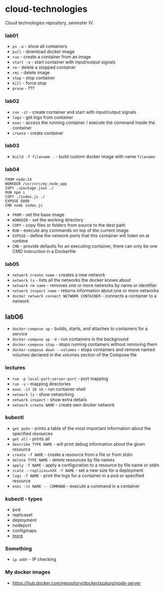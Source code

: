 # cloud-technologies

Cloud technologies repository, semester IV.

### lab01

- ``ps -a`` - show all containers
- ``pull`` - download docker image
- ``run`` - create a container from an image
- ``start -a`` - start container with input/output signals
- ``rm`` - delete a stopped container
- ``rmi`` - delete image
- ``stop`` - stop container
- ``kill`` - force stop
- ``prune`` - ???

### lab02

- ``run -it`` - create container and start with input/output signals
- ``logs`` - get logs from container
- ``exec`` - access the running container / execute the command inside the container
- ``create`` - create container

### lab03

- ``build -f filename .`` - build custom docker image with name ``filename``

### lab04

```Docker
FROM node:14                    
WORKDIR /usr/src/my_node_app
COPY ./package.json ./
RUN npm i
COPY ./index.js ./
EXPOSE 8080
CMD node index.js
```

- ``FROM`` - set the base image
- ``WORKDIR`` - set the working directory
- ``COPY`` - copy files or folders from source to the dest path
- ``RUN`` - execute any commands on top of the current image
- ``EXPOSE`` - define the network ports that this container will listen on at runtime
- ``CMD`` - provide defaults for an executing container, there can only be one CMD instruction in a Dockerfile

### lab05

- ``network create name`` - creates a new network
- ``network ls`` - lists all the networks the docker knows about
- ``network rm name`` - removes one or more networks by name or identifier
- ``network inspect name`` - returns information about one or more networks
- ``docker network connect NETWORK CONTAINER`` - connects a container to a network

## lab06

- ``docker-compose up`` - builds, starts, and attaches to containers for a service
- ``docker-compose up -d`` - run containers in the background
- ``docker-compose stop`` - stops running containers without removing them
- ``docker-compose down --volumes`` - stops containers and remove named volumes declared in the volumes section of the Compose file

### lectures

- ``run -p local-port:server-port`` - port mapping
- ``run -v`` - mapping directories
- ``exec -it ID sh`` - run container shell
- ``network ls`` - show networking
- ``network inspect`` - show extra details
- ``network create NAME`` - create own docker network

### kubectl

- `get pods` - prints a table of the most important information about the specified resources
- `get all` - prints all
- `describe TYPE NAME` - will print debug information about the given resource
- `create -f NAME` - create a resource from a file or from stdin
- `delete TYPE NAME` - delete resources by file names
- `apply -f NAME` - apply a configuration to a resource by file name or stdin
- `scale --replicas=XXX -f NAME` - set a new size for a deployment
- `logs -f NAME` - print the logs for a container in a pod or specified resource
- `exec -it NAME -- COMMAND` - execute a command in a container
  
### kubectl - types

- pod
- replicaset
- deployment
- nodeport
- configmaps
- [more](https://kubernetes.io/docs/reference/kubectl/#resource-types)
  
### Something

- ``ip addr`` - IP checking

### My docker images

- https://hub.docker.com/repository/docker/azalurg/node-server
